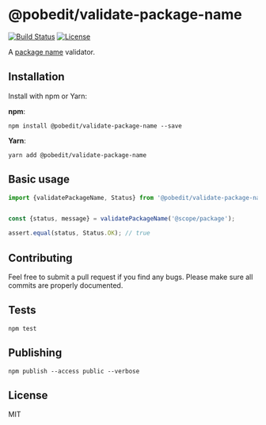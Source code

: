 # @pobedit/validate-package-name

[![Build Status](https://travis-ci.org/pobedit-instruments/validate-package-name.png)](https://travis-ci.org/pobedit-instruments/validate-package-name)
[![License](https://img.shields.io/badge/license-MIT-brightgreen.svg)](LICENSE.txt)


A [package name](https://docs.npmjs.com/files/package.json?#name) validator.

## Installation

Install with npm or Yarn:

**npm**:

```
npm install @pobedit/validate-package-name --save
```

**Yarn**:

```
yarn add @pobedit/validate-package-name
```

## Basic usage

```typescript
import {validatePackageName, Status} from '@pobedit/validate-package-name';


const {status, message} = validatePackageName('@scope/package');

assert.equal(status, Status.OK); // true
```

## Contributing
   
Feel free to submit a pull request if you find any bugs. 
Please make sure all commits are properly documented.

## Tests

```
npm test
```

## Publishing

```
npm publish --access public --verbose
```

## License

MIT
